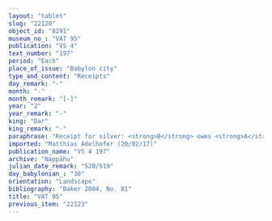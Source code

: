 ```yaml
---
layout: "tablet"
slug: "22120"
object_id: "8291"
museum_no_: "VAT 95"
publication: "VS 4"
text_number: "197"
period: "Each"
place_of_issue: "Babylon city"
type_and_content: "Receipts"
day_remark: "-"
month: "-"
month_remark: "[-]"
year: "2"
year_remark: "-"
king: "Dar"
king_remark: "-"
paraphrase: "Receipt for silver: <strong>B</strong> owes <strong>A</strong> &frac12; mina of white silver and has given his house as security. <strong>A</strong> receives the money from <strong>C</strong> who has bought said house (cf. BM77513). <strong>A</strong> was present as a witness at the drawing up of the purchase tablet (<strong>A</strong> is not in the witness list of BM77513, but the first witness [Bēl-iddin/Nādin-ahi//Ma&scaron;tuk] and the scribe are). 2 witnesses and the scribe (Mu&scaron;allim-Marduk/&Scaron;ūzubu//Kānik-bābi).<br /> &nbsp;<br /> <strong>A</strong> = Nab&ucirc;-&scaron;umu-lī&scaron;ir/Zēru-ukīn//Ēṭiru; <strong>B</strong> = Lābā&scaron;i/Kurbanni-Marduk//&Scaron;ama&scaron;-bāri; <strong>C</strong> = Iddin-Nab&ucirc;/Nab&ucirc;-bān-zēri//Nappāhu<br /> &nbsp;"
imported: "Matthias Adelhofer (20/02/17)"
publication_name: "VS 4 197"
archive: "Nappāhu"
julian_date_remark: "520/519"
day_babylonian_: "30"
orientation: "Landscape"
bibliography: "Baker 2004, No. 81"
title: "VAT 95"
previous_item: "22123"
---
```

